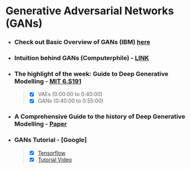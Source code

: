 # Generative Adversarial Networks (GANs)

* ### Check out Basic Overview of GANs (IBM) [here](https://youtu.be/TpMIssRdhco)
* ### Intuition behind GANs (Computerphile) - [LINK](https://www.youtube.com/watch?si=gyCOm2Q5gVnS-Jbn&v=Sw9r8CL98N0&feature=youtu.be)
* ### The highlight of the week: Guide to Deep Generative Modelling - [MIT 6.S191](https://www.youtube.com/watch?v=Dmm4UG-6jxA)
    > - [X]  VAEs (0:00:00 to 0:40:00)
    > - [X]  GANs (0:40:00 to 0:55:00)
* ### A Comprehensive Guide to the history of Deep Generative Modelling - [Paper](https://docs.google.com/viewerng/viewer?url=https://arxiv.org/pdf/2103.05180)
* ### GANs Tutorial - [Google]
    > - [X] [Tensorflow](https://www.tensorflow.org/tutorials/generative/dcgan)
    > - [X] [Tutorial Video](https://youtu.be/MJF6cXc_tPY) 
